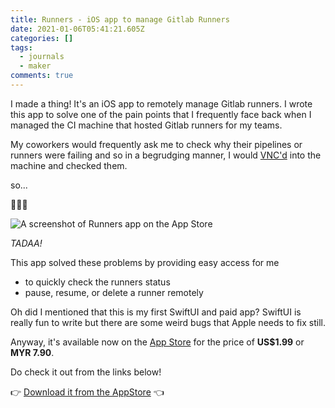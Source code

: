 ```yaml
---
title: Runners - iOS app to manage Gitlab Runners
date: 2021-01-06T05:41:21.605Z
categories: []
tags:
  - journals
  - maker
comments: true
---
```

I made a thing! It's an iOS app to remotely manage Gitlab runners. I wrote this app to solve one of the pain points that I frequently face back when I managed the CI machine that hosted Gitlab runners for my teams.

My coworkers would frequently ask me to check why their pipelines or runners were failing and so in a begrudging manner, I would [VNC'd](https://en.wikipedia.org/wiki/Virtual_Network_Computing) into the machine and checked them.

so...

🥁🥁🥁

![A screenshot of Runners app on the App Store](/images/uploads/runners-appstore.jpeg)

*TADAA!*

This app solved these problems by providing easy access for me 

* to quickly check the runners status
* pause, resume, or delete a runner remotely

Oh did I mentioned that this is my first SwiftUI and paid app? SwiftUI is really fun to write but there are some weird bugs that Apple needs to fix still.

Anyway, it's available now on the [App Store](https://apps.apple.com/my/app/runners-manage-gitlab-runner/id1547639220) for the price of **US$1.99** or **MYR 7.90**. 

Do check it out from the links below!

👉 [Download it from the AppStore](https://apps.apple.com/my/app/runners-manage-gitlab-runner/id1547639220) 👈